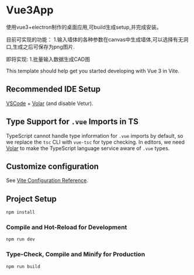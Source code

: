 # Vue3App
使用vue3+electron制作的桌面应用,可build生成setup,并完成安装。

目前可实现的功能：
  1.输入墙体的各种参数在canvas中生成墙体,可以选择有无洞口,生成之后可保存为png图片.
  
即将实现:
  1.批量输入数据生成CAD图










This template should help get you started developing with Vue 3 in Vite.

## Recommended IDE Setup

[VSCode](https://code.visualstudio.com/) + [Volar](https://marketplace.visualstudio.com/items?itemName=Vue.volar) (and disable Vetur).

## Type Support for `.vue` Imports in TS

TypeScript cannot handle type information for `.vue` imports by default, so we replace the `tsc` CLI with `vue-tsc` for type checking. In editors, we need [Volar](https://marketplace.visualstudio.com/items?itemName=Vue.volar) to make the TypeScript language service aware of `.vue` types.

## Customize configuration

See [Vite Configuration Reference](https://vitejs.dev/config/).

## Project Setup

```sh
npm install
```

### Compile and Hot-Reload for Development

```sh
npm run dev
```

### Type-Check, Compile and Minify for Production

```sh
npm run build
```
